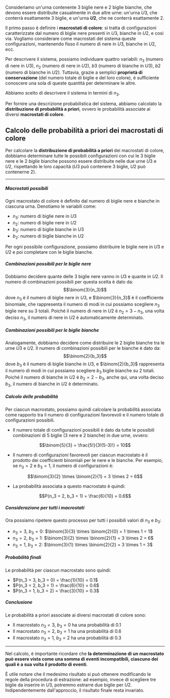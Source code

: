 Consideriamo un'urna contenente $3$ biglie nere e $2$ biglie bianche, che devono essere distribuite casualmente in due altre urne: un'urna $U3$, che conterrà esattamente $3$ biglie, e un'urna **$U2$**, che ne conterrà esattamente $2$.

Il primo passo è definire i **macrostati di colore**: si tratta di configurazioni caratterizzate dal numero di biglie nere presenti in $U3$, bianche in $U2$, e così via. Vogliamo considerare come macrostati del sistema queste configurazioni, mantenendo fisso il numero di nere in $U3$, bianche in $U2$, ecc.

Per descrivere il sistema, possiamo individuare quattro variabili: $n_3$ (numero di nere in $U3$), $n_2$ (numero di nere in $U2$), $b3$ (numero di bianche in $U3$), $b2$ (numero di bianche in $U2$). Tuttavia, grazie a semplici **proprietà di conservazione** (del numero totale di biglie e del loro colore), è sufficiente conoscere una sola di queste quantità per determinare le altre.

Abbiamo scelto di descrivere il sistema in termini di $n_3$.

Per fornire una descrizione probabilistica del sistema, abbiamo calcolato la **distribuzione di probabilità a priori**, ovvero le probabilità associate ai diversi **macrostati di colore**.

## Calcolo delle probabilità a priori dei macrostati di colore

Per calcolare la **distribuzione di probabilità a priori** dei macrostati di colore, dobbiamo determinare tutte le possibili configurazioni con cui le $3$ biglie nere e le 2 $biglie$ bianche possono essere distribuite nelle due urne $U3$ e $U2$, rispettando le loro capacità ($U3$ può contenere $3$ biglie, $U2$ può contenerne $2$).

---
##### Macrostati possibili

Ogni macrostato di colore è definito dal numero di biglie nere e bianche in ciascuna urna. Denotiamo le variabili come:

- $n_3$: numero di biglie nere in $U3$
- $n_2$: numero di biglie nere in $U2$
- $b_3$: numero di biglie bianche in $U3$
- $b_2$: numero di biglie bianche in $U2$

Per ogni possibile configurazione, possiamo distribuire le biglie nere in $U3$ e $U2$ e poi completare con le biglie bianche.

##### Combinazioni possibili per le biglie nere

Dobbiamo decidere quante delle $3$ biglie nere vanno in $U3$ e quante in $U2$. Il numero di combinazioni possibili per questa scelta è dato da:
$$\binom{3}{n_3}$$
dove $n_3$ è il numero di biglie nere in $U3$, e $\binom{3}{n_3}$ è il coefficiente binomiale, che rappresenta il numero di modi in cui possiamo scegliere $n_3$ biglie nere su $3$ totali. Poiché il numero di nere in $U2$ è $n_2 = 3 - n_3$, una volta deciso $n_3$, il numero di nere in $U2$ è automaticamente determinato.

##### Combinazioni possibili per le biglie bianche

Analogamente, dobbiamo decidere come distribuire le $2$ biglie bianche tra le urne $U3$ e $U2$. Il numero di combinazioni possibili per le bianche è dato da:
$$\binom{2}{b_3}$$
dove $b_3$ è il numero di biglie bianche in $U3$, e $\binom{2}{b_3}$ rappresenta il numero di modi in cui possiamo scegliere $b_3$ biglie bianche su $2$ totali. Poiché il numero di bianche in $U2$ è $b_2 = 2 - b_3$, anche qui, una volta deciso $b_3$, il numero di bianche in $U2$ è determinato.

##### Calcolo delle probabilità

Per ciascun macrostato, possiamo quindi calcolare la probabilità associata come rapporto tra il numero di configurazioni favorevoli e il numero totale di configurazioni possibili.

- Il numero totale di configurazioni possibili è dato da tutte le possibili combinazioni di 5 biglie (3 nere e 2 bianche) in due urne, ovvero:

$$\binom{5}{3} = \frac{5!}{3!(5-3)!} = 10$$

- Il numero di configurazioni favorevoli per ciascun macrostato è il prodotto dei coefficienti binomiali per le nere e le bianche. Per esempio, se $n_3 = 2$ e $b_3 = 1$, il numero di configurazioni è:

$$\binom{3}{2} \times \binom{2}{1} = 3 \times 2 = 6$$

- La probabilità associata a questo macrostato è quindi:


$$P(n_3 = 2, b_3 = 1) = \frac{6}{10} = 0.6$$

##### Considerazione per tutti i macrostati

Ora possiamo ripetere questo processo per tutti i possibili valori di $n_3$ e $b_3$:

- $n_3 = 3$, $b_3 = 0$: $\binom{3}{3} \times \binom{2}{0} = 1 \times 1 = 1$
- $n_3 = 2$, $b_3 = 1$: $\binom{3}{2} \times \binom{2}{1} = 3 \times 2 = 6$
- $n_3 = 1$, $b_3 = 2$: $\binom{3}{1} \times \binom{2}{2} = 3 \times 1 = 3$

##### Probabilità finali

Le probabilità per ciascun macrostato sono quindi:

- $P(n_3 = 3, b_3 = 0) = \frac{1}{10} = 0.1$
- $P(n_3 = 2, b_3 = 1) = \frac{6}{10} = 0.6$
- $P(n_3 = 1, b_3 = 2) = \frac{3}{10} = 0.3$

##### Conclusione

Le probabilità a priori associate ai diversi macrostati di colore sono:

- Il macrostato $n_3 = 3$, $b_3 = 0$ ha una probabilità di 0.1
- Il macrostato $n_3 = 2$, $b_3 = 1$ ha una probabilità di 0.6
- Il macrostato $n_3 = 1$, $b_3 = 2$ ha una probabilità di 0.3

--- 

Nel calcolo, è importante ricordare che **la determinazione di un macrostato può essere vista come una somma di eventi incompatibili, ciascuno dei quali è a sua volta il prodotto di eventi**.

È utile notare che il medesimo risultato si può ottenere modificando le regole della procedura di estrazione: ad esempio, invece di scegliere tre biglie da inserire in $U3$, potremmo estrarre due biglie per $U2$. Indipendentemente dall'approccio, il risultato finale resta invariato.